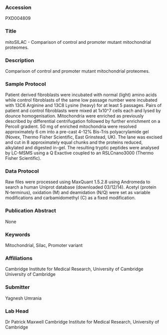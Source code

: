 ### Accession
PXD004809

### Title
mitoSILAC - Comparison of control and promoter mutant mitochondrial proteomes.

### Description
Comparison of control and promoter mutant mitochondrial proteomes.

### Sample Protocol
Patient derived fibroblasts were incubated with normal (light) amino acids while control fibroblasts of the same low passage number were incubated with 13C6 Arginine and 13C8 Lysine (heavy) for at least 5 passages. Pairs of patient and control fibroblasts were mixed at 1x10^7 cells each and lysed by dounce homogenisation. Mitochondria were enriched as previously described by differential centrifugation followed by further enrichment on a Percoll gradient. 50 mg of enriched mitochondria were resolved approximately 6 cm into a pre-cast 4-12% Bis-Tris polyacrylamide gel (Novex, Thermo Fisher Scientific, East Grinstead, UK). The lane was excised and cut in 8 approximately equal chunks and the proteins reduced, alkylated and digested in-gel. The resulting tryptic peptides were analysed by LC-MSMS using a Q Exactive coupled to an RSLCnano3000 (Thermo Fisher Scientific).

### Data Protocol
Raw files were processed using MaxQuant 1.5.2.8 using Andromeda to search a human Uniprot database (downloaded 03/12/14). Acetyl (protein N-terminus), oxidation (M) and deamidation (N/Q) were set as variable modifications and carbamidomethyl (C) as a fixed modification.

### Publication Abstract
None

### Keywords
Mitochondrial, Silac, Promoter variant

### Affiliations
Cambridge Institute for Medical Research, University of Cambridge
University of Cambridge

### Submitter
Yagnesh Umrania

### Lab Head
Dr Patrick Maxwell
Cambridge Institute for Medical Research, University of Cambridge


